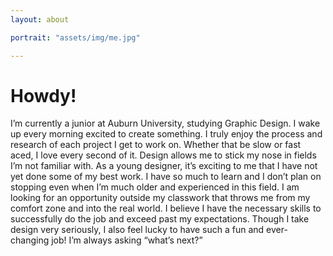 ```yaml
---
layout: about

portrait: "assets/img/me.jpg"

---
```


# Howdy!

I’m currently a junior at Auburn University, studying Graphic Design. I wake up every morning excited to create something. I truly enjoy the process and research of each project I get to work on. Whether that be slow or fast  aced, I love every second of it. Design allows me to stick my nose in fields I’m not familiar with. As a young designer, it’s exciting to me that I have not yet done some of my best work. I have so much to learn and I don’t plan on stopping even when I’m much older and experienced in this field. I am looking for an opportunity outside my classwork that throws me from my comfort zone and into the real world. I believe I have the necessary skills to successfully do the job and exceed past my expectations. Though I take design very seriously, I also feel lucky to have such a fun and ever-changing job! I’m always asking “what’s next?”
